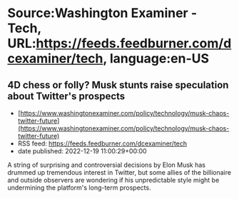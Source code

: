 # Source:Washington Examiner - Tech, URL:https://feeds.feedburner.com/dcexaminer/tech, language:en-US

## 4D chess or folly? Musk stunts raise speculation about Twitter's prospects
 - [https://www.washingtonexaminer.com/policy/technology/musk-chaos-twitter-future](https://www.washingtonexaminer.com/policy/technology/musk-chaos-twitter-future)
 - RSS feed: https://feeds.feedburner.com/dcexaminer/tech
 - date published: 2022-12-19 11:00:29+00:00

A string of surprising and controversial decisions by Elon Musk has drummed up tremendous interest in Twitter, but some allies of the billionaire and outside observers are wondering if his unpredictable style might be undermining the platform's long-term prospects.

